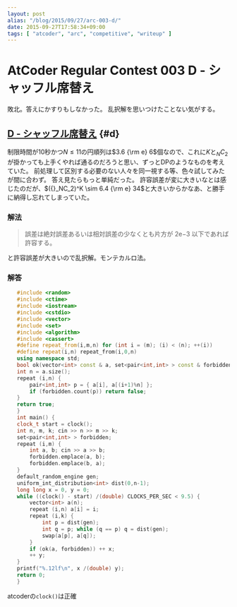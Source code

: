 ```yaml
---
layout: post
alias: "/blog/2015/09/27/arc-003-d/"
date: 2015-09-27T17:58:34+09:00
tags: [ "atcoder", "arc", "competitive", "writeup" ]
---
```


# AtCoder Regular Contest 003 D - シャッフル席替え

敗北。答えにかすりもしなかった。
乱択解を思いつけたことない気がする。

<!-- more -->

## [D - シャッフル席替え](https://beta.atcoder.jp/contests/arc003/tasks/arc003_4) {#d}

制限時間が10秒かつ$N \le 11$の円順列は$3.6 {\rm e} 6$個なので、これに$K$と${}_NC_2$が掛かっても上手くやれば通るのだろうと思い、ずっとDPのようなものを考えていた。
前処理して区別する必要のない人々を同一視する等、色々試してみたが間に合わず。
答え見たらもっと単純だった。
許容誤差が変に大きいなとは感じたのだが、$({}_NC_2)^K \sim 6.4 {\rm e} 34$と大きいからかなあ、と勝手に納得し忘れてしまっていた。

### 解法

>   誤差は絶対誤差あるいは相対誤差の少なくとも片方が 2e−3 以下であれば許容する。

と許容誤差が大きいので乱択解。モンテカルロ法。

### 解答

``` c++
   #include <random>
   #include <ctime>
   #include <iostream>
   #include <cstdio>
   #include <vector>
   #include <set>
   #include <algorithm>
   #include <cassert>
   #define repeat_from(i,m,n) for (int i = (m); (i) < (n); ++(i))
   #define repeat(i,n) repeat_from(i,0,n)
   using namespace std;
   bool ok(vector<int> const & a, set<pair<int,int> > const & forbidden) {
   int n = a.size();
   repeat (i,n) {
       pair<int,int> p = { a[i], a[(i+1)%n] };
       if (forbidden.count(p)) return false;
   }
   return true;
   }
   int main() {
   clock_t start = clock();
   int n, m, k; cin >> n >> m >> k;
   set<pair<int,int> > forbidden;
   repeat (i,m) {
       int a, b; cin >> a >> b;
       forbidden.emplace(a, b);
       forbidden.emplace(b, a);
   }
   default_random_engine gen;
   uniform_int_distribution<int> dist(0,n-1);
   long long x = 0, y = 0;
   while ((clock() - start) /(double) CLOCKS_PER_SEC < 9.5) {
       vector<int> a(n);
       repeat (i,n) a[i] = i;
       repeat (i,k) {
           int p = dist(gen);
           int q = p; while (q == p) q = dist(gen);
           swap(a[p], a[q]);
       }
       if (ok(a, forbidden)) ++ x;
       ++ y;
   }
   printf("%.12lf\n", x /(double) y);
   return 0;
   }
```

atcoderの`clock()`は正確
